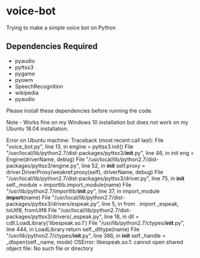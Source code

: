 # voice-bot
Trying to make a simple voice bot on Python

## Dependencies Required
  * pyaudio
  * pyttsx3
  * pygame
  * pyowm
  * SpeechRecognition
  * wikipedia
  * pyaudio

Please install these dependencies before running the code.

Note - Works fine on my Windows 10 installation but does not work on my Ubuntu 18.04 installation.

Error on Ubuntu machine:
Traceback (most recent call last):
  File "voice_bot.py", line 13, in <module>
    engine = pyttsx3.init()
  File "/usr/local/lib/python2.7/dist-packages/pyttsx3/__init__.py", line 46, in init
    eng = Engine(driverName, debug)
  File "/usr/local/lib/python2.7/dist-packages/pyttsx3/engine.py", line 52, in __init__
    self.proxy = driver.DriverProxy(weakref.proxy(self), driverName, debug)
  File "/usr/local/lib/python2.7/dist-packages/pyttsx3/driver.py", line 75, in __init__
    self._module = importlib.import_module(name)
  File "/usr/lib/python2.7/importlib/__init__.py", line 37, in import_module
    __import__(name)
  File "/usr/local/lib/python2.7/dist-packages/pyttsx3/drivers/espeak.py", line 5, in <module>
    from . import _espeak, toUtf8, fromUtf8
  File "/usr/local/lib/python2.7/dist-packages/pyttsx3/drivers/_espeak.py", line 18, in <module>
    dll = cdll.LoadLibrary('libespeak.so.1')
  File "/usr/lib/python2.7/ctypes/__init__.py", line 444, in LoadLibrary
    return self._dlltype(name)
  File "/usr/lib/python2.7/ctypes/__init__.py", line 366, in __init__
    self._handle = _dlopen(self._name, mode)
OSError: libespeak.so.1: cannot open shared object file: No such file or directory
